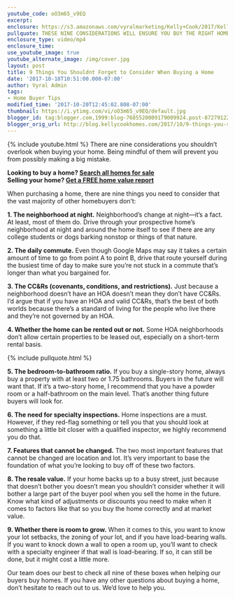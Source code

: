 ```yaml
---
youtube_code: oO3m65_v9EQ
excerpt:
enclosure: https://s3.amazonaws.com/vyralmarketing/Kelly+Cook/2017/Kelly+Cook+Real+Estate+Group-+9+Things+to+Consider+When+Buying+a+Home.mp4
pullquote: THESE NINE CONSIDERATIONS WILL ENSURE YOU BUY THE RIGHT HOME FOR YOU.
enclosure_type: video/mp4
enclosure_time:
use_youtube_image: true
youtube_alternate_image: /img/cover.jpg
layout: post
title: 9 Things You Shouldnt Forget to Consider When Buying a Home
date: '2017-10-18T10:51:00.000-07:00'
author: Vyral Admin
tags:
- Home Buyer Tips
modified_time: '2017-10-20T12:45:02.808-07:00'
thumbnail: https://i.ytimg.com/vi/oO3m65_v9EQ/default.jpg
blogger_id: tag:blogger.com,1999:blog-7685520009179009924.post-8727912230476126419
blogger_orig_url: http://blog.kellycookhomes.com/2017/10/9-things-you-shouldnt-forget-to.html
---
```

{% include youtube.html %}
There are nine considerations you shouldn’t overlook when buying your home. Being mindful of them will prevent you from possibly making a big mistake.

<div class="post-cta">
<strong>Looking to buy a home? <a href="http://www.arizonarealestatesource.com/" target="_blank">Search all homes for sale</a></strong><br>
<strong>Selling your home? <a href="http://www.scottsdalerealestatestore.com/" target="_blank">Get a FREE home value report</a></strong>
</div>

When purchasing a home, there are nine things you need to consider that the vast majority of other homebuyers don’t:

**1. The neighborhood at night.** Neighborhood’s change at night—it’s a fact. At least, most of them do. Drive through your prospective home’s neighborhood at night and around the home itself to see if there are any college students or dogs barking nonstop or things of that nature.

**2. The daily commute.** Even though Google Maps may say it takes a certain amount of time to go from point A to point B, drive that route yourself during the busiest time of day to make sure you’re not stuck in a commute that’s longer than what you bargained for.

**3. The CC&Rs (covenants, conditions, and restrictions).** Just because a neighborhood doesn’t have an HOA doesn’t mean they don’t have CC&Rs. I’d argue that if you have an HOA and valid CC&Rs, that’s the best of both worlds because there’s a standard of living for the people who live there and they’re not governed by an HOA.

**4. Whether the home can be rented out or not.** Some HOA neighborhoods don’t allow certain properties to be leased out, especially on a short-term rental basis.

{% include pullquote.html %}

**5. The bedroom-to-bathroom ratio.** If you buy a single-story home, always buy a property with at least two or 1.75 bathrooms. Buyers in the future will want that. If it’s a two-story home, I recommend that you have a powder room or a half-bathroom on the main level. That’s another thing future buyers will look for.

**6. The need for specialty inspections.** Home inspections are a must. However, if they red-flag something or tell you that you should look at something a little bit closer with a qualified inspector, we highly recommend you do that.

**7. Features that cannot be changed.** The two most important features that cannot be changed are location and lot. It’s very important to base the foundation of what you’re looking to buy off of these two factors.

**8. The resale value.** If your home backs up to a busy street, just because that doesn’t bother you doesn’t mean you shouldn’t consider whether it will bother a large part of the buyer pool when you sell the home in the future. Know what kind of adjustments or discounts you need to make when it comes to factors like that so you buy the home correctly and at market value.

**9. Whether there is room to grow.** When it comes to this, you want to know your lot setbacks, the zoning of your lot, and if you have load-bearing walls. If you want to knock down a wall to open a room up, you’ll want to check with a specialty engineer if that wall is load-bearing. If so, it can still be done, but it might cost a little more.

Our team does our best to check all nine of these boxes when helping our buyers buy homes. If you have any other questions about buying a home, don’t hesitate to reach out to us. We’d love to help you.
